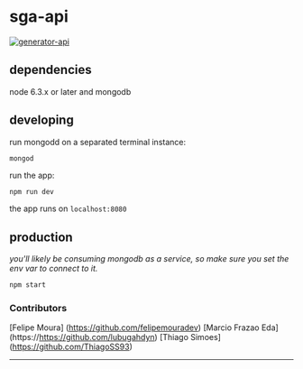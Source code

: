# sga-api

[![generator-api](https://img.shields.io/badge/built%20with-generator--api-green.svg)](https://github.com/ndelvalle/generator-api)





## dependencies

node 6.3.x or later and mongodb

## developing

run mongodd on a separated terminal instance:

```
mongod
```

run the app:

```bash
npm run dev
```

the app runs on `localhost:8080`

## production

_you'll likely be consuming mongodb as a service, so make sure you set the env var to connect to it._

```bash
npm start
```

### Contributors
[Felipe Moura] (https://github.com/felipemouradev)
[Marcio Frazao Eda] (https://https://github.com/lubugahdyn)
[Thiago Simoes] (https://github.com/ThiagoSS93)




--------------------------------------------------------------------------------

